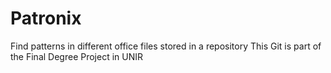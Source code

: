 # Patronix
Find patterns in different office files stored in a repository
This Git is part of the Final Degree Project in UNIR
